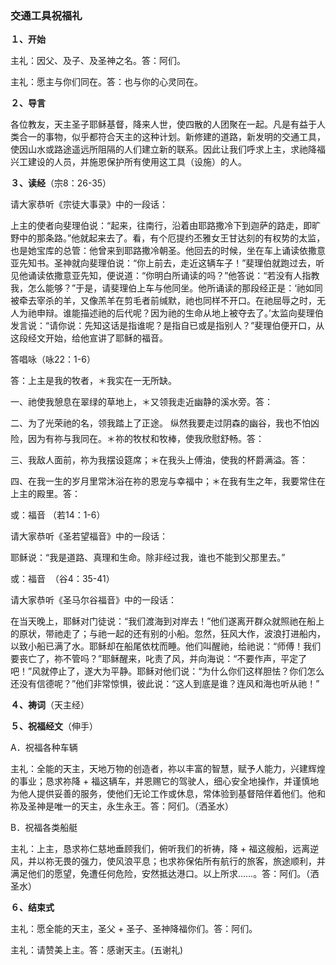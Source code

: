 ### **交通工具祝福礼**

**１、开始**

主礼：因父、及子、及圣神之名。答：阿们。

主礼：愿主与你们同在。答：也与你的心灵同在。

**２、导言**

各位教友，天主圣子耶稣基督，降来人世，使四散的人团聚在一起。凡是有益于人类合一的事物，似乎都符合天主的这种计划。新修建的道路，新发明的交通工具，使因山水或路途遥远所阻隔的人们建立新的联系。因此让我们呼求上主，求祂降福兴工建设的人员，并施恩保护所有使用这工具（设施）的人。

**３、读经**（宗8：26-35）

请大家恭听《宗徒大事录》中的一段话：

上主的使者向斐理伯说：“起来，往南行，沿着由耶路撒冷下到迦萨的路走，即旷野中的那条路。”他就起来去了。看，有个厄提约丕雅女王甘达刻的有权势的太监，也是她宝库的总管：他曾来到耶路撒冷朝圣。他回去的时候，坐在车上诵读依撒意亚先知书。圣神就向斐理伯说：“你上前去，走近这辆车子！”斐理伯就跑过去，听见他诵读依撒意亚先知，便说道：“你明白所诵读的吗？”他答说：“若没有人指教我，怎么能够？”于是，请斐理伯上车与他同坐。他所诵读的那段经正是：‘祂如同被牵去宰杀的羊，又像羔羊在剪毛者前缄默，祂也同样不开口。在祂屈辱之时，无人为祂申辩。谁能描述祂的后代呢？因为祂的生命从地上被夺去了。’太监向斐理伯发言说：“请你说：先知这话是指谁呢？是指自已或是指别人？”斐理伯便开口，从这段经文开始，给他宣讲了耶稣的福音。

答唱咏（咏22：1-6）

答：上主是我的牧者，＊我实在一无所缺。

一、祂使我憩息在翠绿的草地上，＊又领我走近幽静的溪水旁。答：

二、为了光荣祂的名，领我踏上了正途。 纵然我要走过阴森的幽谷，我也不怕凶险，因为有祢与我同在。＊祢的牧杖和牧棒，使我欣慰舒畅。答：

三、我敌人面前，祢为我摆设筵席；＊在我头上傅油，使我的杯爵满溢。答：

四、在我一生的岁月里常沐浴在祢的恩宠与幸福中；＊在我有生之年，我要常住在上主的殿里。答：

或：福音 （若14：1-6）

请大家恭听《圣若望福音》中的一段话：

耶稣说：“我是道路、真理和生命。除非经过我，谁也不能到父那里去。”

或：福音  （谷4：35-41）

请大家恭听《圣马尔谷福音》中的一段话：

在当天晚上，耶稣对门徒说：“我们渡海到对岸去！”他们遂离开群众就照祂在船上的原状，带祂走了；与祂一起的还有别的小船。忽然，狂风大作，波浪打进船内，以致小船已满了水。耶稣却在船尾依枕而睡。他们叫醒祂，给祂说：“师傅！我们要丧亡了，祢不管吗？”耶稣醒来，叱责了风，并向海说：“不要作声，平定了吧！”风就停止了，遂大为平静。耶稣对他们说：“为什么你们这样胆怯？你们怎么还没有信德呢？”他们非常惊惧，彼此说：“这人到底是谁？连风和海也听从祂！”

**４、祷词**（天主经）

**５、祝福经文**（伸手）

A．祝福各种车辆

主礼：全能的天主，天地万物的创造者，祢以丰富的智慧，赋予人能力，兴建辉煌的事业；恳求祢降 + 福这辆车，并恩赐它的驾驶人，细心安全地操作，并谨慎地为他人提供妥善的服务，使他们无论工作或休息，常体验到基督陪伴着他们。他和祢及圣神是唯一的天主，永生永王。答：阿们。（洒圣水）

B．祝福各类船艇

主礼：上主，恳求祢仁慈地垂顾我们，俯听我们的祈祷，降 + 福这艘船，远离逆风，并以祢无畏的强力，使风浪平息；也求祢保佑所有航行的旅客，旅途顺利，并满足他们的愿望，免遭任何危险，安然抵达港口。以上所求……。答：阿们。（洒圣水）

**６、结束式**

主礼：愿全能的天主，圣父 + 圣子、圣神降福你们。答：阿们。

主礼：请赞美上主。答：感谢天主。(五谢礼)